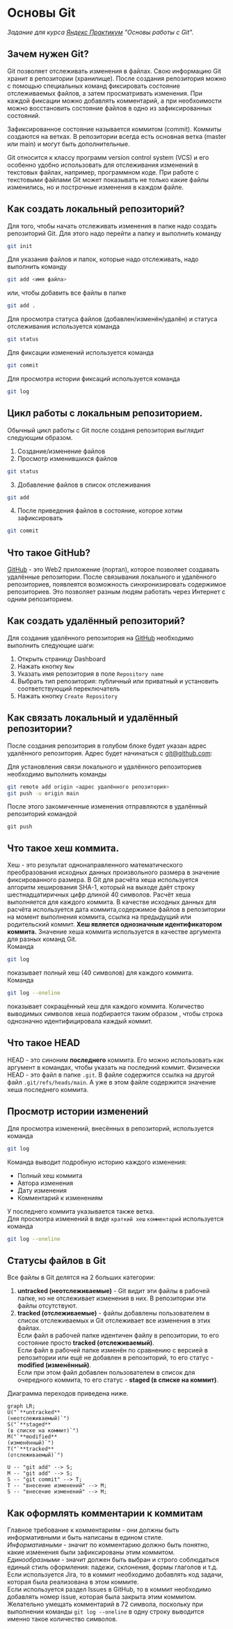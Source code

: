 # Основы Git
*Задание для курса [Яндекс Практикум](https://practicum.yandex.ru/) "Основы работы с Git".*
## Зачем нужен Git?
Git позволяет отслеживать изменения в файлах. Свою информацию Git хранит в репозитории (хранилище).
После создания репозитория можно с помощью специальных команд фиксировать состояние отслеживаемых файлов, а затем просматривать изменения. При каждой фиксации можно добавлять комментарий, а при необхоимости можно восстановить состояние файлов в одно из зафиксированных состояний.

Зафиксированное состояние называется коммитом (commit). Коммиты создаются на ветках. В репозитории всегда есть основная ветка (master или main) и могут быть дополнительные.

Git относится к классу программ version control system (VCS) и его особенно удобно использовать для отслеживания изменений в текстовых файлах, например, программном коде. При работе с текстовыми файлами Git может показывать не только какие файлы изменились, но и построчные изменения в каждом файле.
## Как создать локальный репозиторий?
Для того, чтобы начать отслеживать изменения в папке надо создать репозиторий Git. Для этого надо перейти а папку и выполнить команду
``` bash
git init
```
Для указания файлов и папок, которые надо отслеживать, надо выполнить команду
``` bash
git add <имя файла>
```
или, чтобы добавить все файлы в папке
``` bash
git add .
```
Для просмотра статуса файлов (добавлен/изменён/удалён) и статуса отслеживания используется команда
``` bash
git status
```
Для фиксации изменений используется команда
``` bash
git commit
```
Для просмотра истории фиксаций используется команда
```bash
git log
```
## Цикл работы с локальным репозиторием.
Обычный цикл работы с Git после созданя репозитория выглядит следующим образом.
1. Создание/изменение файлов
2. Просмотр изменившихся файлов
``` bash
git status
```
3. Добавление файлов в список отслеживания
``` bash
git add 
```
4. После приведения файлов в состояние, которое хотим зафиксировать
``` bash
git commit
```
## Что такое GitHub?
[GitHub](https://github.com/) - это Web2 приложение (портал), которое позволяет создавать удалённые репозитории. 
После связывания локального и удалённого репозиториев, появлеятся возможность синхронизировать содержимое репозиториев. Это позволяет разным людям работать через Интернет с одним репозиторием. 
## Как создать удалённый репозиторий?
Для создания удалённого репозитория на [GitHub](https://github.com/) необходимо выполнить следующие шаги:
1. Открыть страницу Dashboard
2. Нажать кнопку `New`
3. Указать имя репозитория в поле `Repository name`
4. Выбрать тип репозитория: публичный или приватный и установить соответствующий переключатель
5. Нажать кнопку `Create Repository`
## Как связать локальный и удалённый репозитории?
После создания репозитория в голубом блоке будет указан адрес удалённого репозитория. Адрес будет начинаться с git@github.com:

Для установления связи локального и удалённого репозиториев необходимо выполнить команды
``` bash
git remote add origin <адрес удалённого репозитория>
git push -u origin main
```
После этого закомиченные изменения отправляются в удалённый репозиторий командой 
```
git push
```
## Что такое хеш коммита.
Хеш - это результат однонаправленного математического преобразования исходных данных произвольного размера в значение фиксированного размера. В Git для расчёта хеша используется алгоритм хеширования SHA-1, который на выходе даёт строку шестнадцатиричных цифр длиной 40 символов.
Расчёт хеша выполняется для каждого коммита. В качестве исходных данных для расчёта используется дата коммита,содержимое файлов в репозитории на момент выполнения коммита, ссылка на предыдущий или родительский коммит.
**Хеш является однозначным идентификатором коммита.** Значение хеша коммита используется в качестве аргумента для разных команд Git.  
Команда 
``` bash
git log
```
показывает полный хеш (40 символов) для каждого коммита.  
Команда 
``` bash
git log --oneline
```
показывает сокращённый хеш для каждого коммита. Количество выводимых символов хеша подбирается таким образом
, чтобы строка однозначно идентифицировала каждый коммит.
## Что такое HEAD 
HEAD - это синоним **последнего** коммита. Его можно использовать как аргумент в командах, чтобы указать на последний коммит.
Физически HEAD - это файл в папке `.git`. В файле содержится ссылка на другой файл `.git/refs/heads/main`. А уже в этом файле содержится значение хеша последнего коммита.
## Просмотр истории изменений
Для просмотра изменений, внесённых в репозиторий, используется команда
``` bash
git log
```
Команда выводит подробную историю каждого изменения:  
* Полный хеш коммита
* Автора изменения
* Дату изменения
* Комментарий к изменениям  

У последнего коммита указывается также ветка.  
Для просмотра изменений в виде `краткий хеш` `комментарий` используется команда 
``` bash
git log --oneline
```
## Статусы файлов в Git
Все файлы в Git делятся на 2 больших категории:  
1. **untracked (неотслеживаемые)** - Git видит эти файлы в рабочей папке, но не отслеживает изменения в них. В репозитории эти файлы отсутствуют.  
2. **tracked (отслеживаемые)** - файлы добавлены пользователем в список отслеживаемых и Git отслеживает все изменения в этих файлах.  
Если файл в рабочей папке идентичен файлу в репозитории, то его состояние просто **tracked (отслеживаемый)**.  
Если файл в рабочей папке изменён по сравнению с версией в репозитории или ещё не добавлен в репозиторий, то его статус - **modified (изменённый)**.  
Если при этом файл добавлен пользователем в список для очередного коммита, то его статус - **staged (в списке на коммит)**.  

Диаграмма переходов приведена ниже.

```mermaid
graph LR;
U("`**untracked** 
(неотслеживаемый)`")
S("`**staged** 
(в списке на коммит)`")
M("`**modified** 
(изменённый)`")
T("`**tracked** 
(отслеживаемый)`")

U -- "git add" --> S;
M -- "git add" --> S;
S -- "git commit" --> T;
T -- "внесение изменений" --> M;
S -- "внесение изменений" --> M;
```

## Как оформлять комментарии к коммитам
Главное требование к комментариям - они должны быть информативными и быть написаны в едином стиле.  
*Информативными* - значит по комментарию должно быть понятно, какие изменения были зафиксированы этим коммитом.  
*Единообразными* - значит должен быть выбран и строго соблюдаться единый стиль оформления: падежи, склонения, формы глаголов и т.д.  
Если используется Jira, то в коммит необходимо добавлять код задачи, которая была реализована в этом коммите.  
Если используется раздел Issues в GitHub, то в коммит необходимо добавлять номер issue, которая была закрыта этим коммитом.  
Желательно умещать комментарий в 72 символа, поскольку при выполнении команды `git log --oneline` в одну строку выводится именно такое количество символов.
